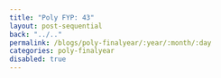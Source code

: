 ```yaml
---
title: "Poly FYP: 43"
layout: post-sequential
back: "../.."
permalink: /blogs/poly-finalyear/:year/:month/:day
categories: poly-finalyear
disabled: true
---
```

